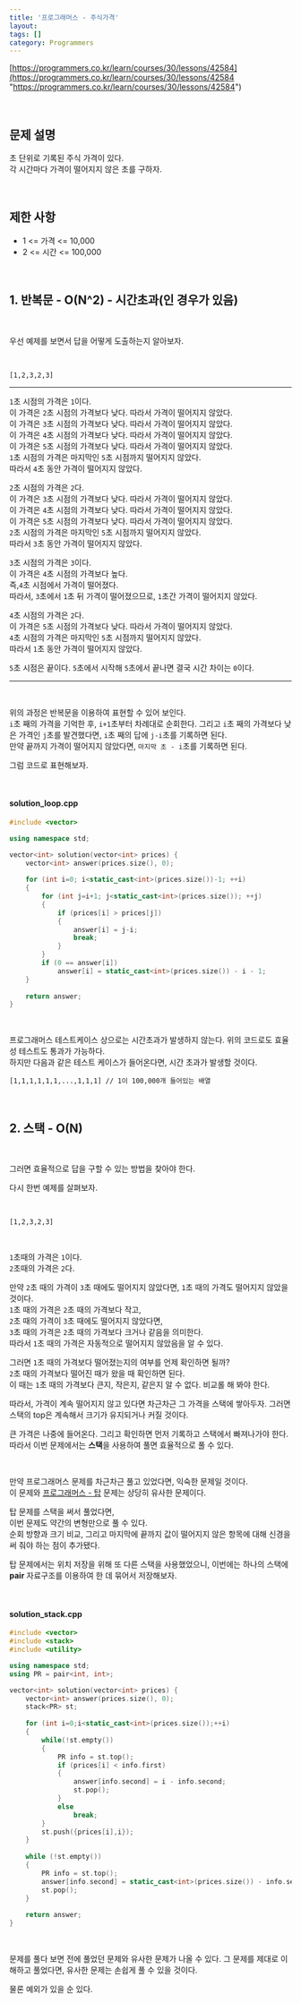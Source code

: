 ```yaml
---
title: '프로그래머스 - 주식가격'
layout: 
tags: []
category: Programmers
---
```

[https://programmers.co.kr/learn/courses/30/lessons/42584](https://programmers.co.kr/learn/courses/30/lessons/42584 "https://programmers.co.kr/learn/courses/30/lessons/42584")

&nbsp;

## 문제 설명
초 단위로 기록된 주식 가격이 있다.  
각 시간마다 가격이 떨어지지 않은 초를 구하자.  

&nbsp;

## 제한 사항
- 1 <= 가격 <= 10,000
- 2 <= 시간 <= 100,000

&nbsp;

## 1. 반복문 - O(N^2) - 시간초과(인 경우가 있음)

&nbsp;

우선 예제를 보면서 답을 어떻게 도출하는지 알아보자.  

&nbsp;

	[1,2,3,2,3]

------------

``1``초 시점의 가격은 ``1``이다.  
이 가격은 ``2``초 시점의 가격보다 낮다. 따라서 가격이 떨어지지 않았다.  
이 가격은 ``3``초 시점의 가격보다 낮다. 따라서 가격이 떨어지지 않았다.  
이 가격은 ``4``초 시점의 가격보다 낮다. 따라서 가격이 떨어지지 않았다.  
이 가격은 ``5``초 시점의 가격보다 낮다. 따라서 가격이 떨어지지 않았다.  
``1``초 시점의 가격은 마지막인 ``5``초 시점까지 떨어지지 않았다.  
따라서 ``4``초 동안 가격이 떨어지지 않았다.

``2``초 시점의 가격은 ``2``다.  
이 가격은 ``3``초 시점의 가격보다 낮다. 따라서 가격이 떨어지지 않았다.  
이 가격은 ``4``초 시점의 가격보다 낮다. 따라서 가격이 떨어지지 않았다.  
이 가격은 ``5``초 시점의 가격보다 낮다. 따라서 가격이 떨어지지 않았다.  
``2``초 시점의 가격은 마지막인 ``5``초 시점까지 떨어지지 않았다.  
따라서 ``3``초 동안 가격이 떨어지지 않았다.

``3``초 시점의 가격은 ``3``이다.  
이 가격은 ``4``초 시점의 가격보다 높다.  
즉,``4``초 시점에서 가격이 떨어졌다.  
따라서, ``3``초에서 ``1``초 뒤 가격이 떨어졌으므로, ``1``초간 가격이 떨어지지 않았다.

``4``초 시점의 가격은 ``2``다.  
이 가격은 ``5``초 시점의 가격보다 낮다. 따라서 가격이 떨어지지 않았다.  
``4``초 시점의 가격은 마지막인 ``5``초 시점까지 떨어지지 않았다.  
따라서 ``1``초 동안 가격이 떨어지지 않았다.  

``5``초 시점은 끝이다. ``5``초에서 시작해 ``5``초에서 끝나면
결국 시간 차이는 ``0``이다.

------------

&nbsp;

위의 과정은 반복문을 이용하여 표현할 수 있어 보인다.  
``i``초 째의 가격을 기억한 후, ``i+1``초부터 차례대로 순회한다.
그리고 ``i``초 째의 가격보다 낮은 가격인 ``j``초를 발견했다면,
``i``초 째의 답에 ``j-i``초를 기록하면 된다.  
만약 끝까지 가격이 떨어지지 않았다면, ``마지막 초 - i``초를 기록하면 된다.  

그럼 코드로 표현해보자.

&nbsp;

#### solution_loop.cpp
```cpp
#include <vector>

using namespace std;

vector<int> solution(vector<int> prices) {
    vector<int> answer(prices.size(), 0);
    
    for (int i=0; i<static_cast<int>(prices.size())-1; ++i)
    {
        for (int j=i+1; j<static_cast<int>(prices.size()); ++j)
        {
            if (prices[i] > prices[j])
            {
                answer[i] = j-i;
                break;
            }
        }
        if (0 == answer[i])
            answer[i] = static_cast<int>(prices.size()) - i - 1;
    }
    
    return answer;
}
```

&nbsp;

프로그래머스 테스트케이스 상으로는 시간초과가 발생하지 않는다.
위의 코드로도 효율성 테스트도 통과가 가능하다.  
하지만 다음과 같은 테스트 케이스가 들어온다면, 시간 초과가 발생할 것이다.  

	[1,1,1,1,1,1,...,1,1,1]	// 1이 100,000개 들어있는 배열

&nbsp;

## 2. 스택 - O(N)

&nbsp;

그러면 효율적으로 답을 구할 수 있는 방법을 찾아야 한다.

다시 한번 예제를 살펴보자.

&nbsp;

	[1,2,3,2,3]

&nbsp;

``1``초때의 가격은 ``1``이다.  
``2``초때의 가격은 ``2``다.  


만약 ``2``초 때의 가격이 ``3``초 때에도 떨어지지 않았다면,
``1``초 때의 가격도 떨어지지 않았을 것이다.  
``1``초 때의 가격은 ``2``초 때의 가격보다 작고,  
``2``초 때의 가격이 ``3``초 때에도 떨어지지 않았다면,  
``3``초 때의 가격은 ``2``초 때의 가격보다 크거나 같음을 의미한다.  
따라서 ``1``초 때의 가격은 자동적으로 떨어지지 않았음을 알 수 있다.  

그러면 ``1``초 때의 가격보다 떨어졌는지의 여부를 언제 확인하면 될까?  
``2``초 때의 가격보다 떨어진 때가 왔을 때 확인하면 된다.  
이 때는 ``1``초 때의 가격보다 큰지, 작은지, 같은지 알 수 없다.
비교롤 해 봐야 한다.  

따라서, 가격이 계속 떨어지지 않고 있다면 차근차근 그 가격을
스택에 쌓아두자. 그러면 스택의 top은 계속해서 크기가 유지되거나 커질 것이다.  

큰 가격은 나중에 들어온다. 그리고 확인하면 먼저 기록하고 스택에서 빠져나가야 한다.  
따라서 이번 문제에서는 **스택**을 사용하여 풀면 효율적으로 풀 수 있다.  

&nbsp;

만약 프로그래머스 문제를 차근차근 풀고 있었다면, 익숙한 문제일 것이다.  
이 문제와 [프로그래머스 - 탑](https://softvanilla.github.io/programmers/programmers-%ED%83%91/ "프로그래머스 - 탑") 문제는 상당히 유사한 문제이다.

탑 문제를 스택을 써서 풀었다면,  
이번 문제도 약간의 변형만으로 풀 수 있다.  
순회 방향과 크기 비교, 그리고 마지막에 끝까지 값이 떨어지지 않은 항목에 대해 신경을 써 줘야 하는 점이 추가됐다.

탑 문제에서는 위치 저장을 위해 또 다른 스택을 사용했었으니,
이번에는 하나의 스택에 **pair** 자료구조를 이용하여 한 데 묶어서 저장해보자.

&nbsp;

#### solution_stack.cpp
```cpp
#include <vector>
#include <stack>
#include <utility>

using namespace std;
using PR = pair<int, int>;

vector<int> solution(vector<int> prices) {
    vector<int> answer(prices.size(), 0);
    stack<PR> st;
    
    for (int i=0;i<static_cast<int>(prices.size());++i)
    {
        while(!st.empty())
        {
            PR info = st.top();
            if (prices[i] < info.first)
            {
                answer[info.second] = i - info.second;
                st.pop();
            }
            else
                break;
        }
        st.push({prices[i],i});
    }
    
    while (!st.empty())
    {
        PR info = st.top();
        answer[info.second] = static_cast<int>(prices.size()) - info.second - 1;
        st.pop();
    }
    
    return answer;
}
```

&nbsp;

문제를 풀다 보면 전에 풀었던 문제와 유사한 문제가 나올 수 있다.
그 문제를 제대로 이해하고 풀었다면, 유사한 문제는 손쉽게 풀 수 있을 것이다.  

물론 예외가 있을 순 있다.
